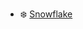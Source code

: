 <!-- To add an entry, first add an SVG logo in overrides/.icons, then add a new line item in the table. Wrap the icon filename in colons to reference it. -->

<div class="grid cards" markdown>

<!--- :bigquery: [Google BigQuery](../data/sources/bigquery.md) -->
- :snowflake: [Snowflake](../data/sources/snowflake.md)

</div>